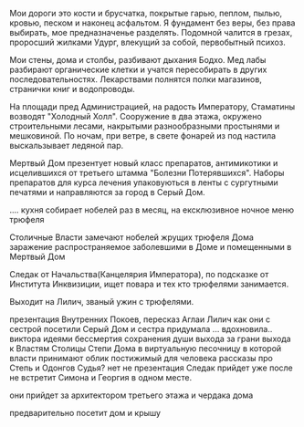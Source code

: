 
Мои дороги это кости и брусчатка, покрытые гарью, пеплом, пылью, кровью, песком и наконец асфальтом. Я фундамент без веры, без права выбирать, мое предназначенье разделять. Подомной чалится в грезах, проросший жилками Удург, влекущий за собой, первобытный психоз. 

Мои стены, дома и столбы, разбивают дыхания Бодхо. Мед лабы разбирают органические клетки и учатся пересобирать в других последовательностях. Лекарствами полнятся полки магазинов, странички книг и водопроводы.

На площади пред Администрацией, на радость Императору, Стаматины возводят "Холодный Холл". Сооружение в два этажа, окружено строительными лесами, накрытыми разнообразными простынями и мешковиной. По ночам, при ветре, в свете фонарей из под настила выскальзывает ледяной пар.

Мертвый Дом презентует новый класс препаратов, антимикотики и исцелившихся от третьего штамма "Болезни Потерявшихся". Наборы препаратов для курса лечения упаковуються в ленты с сургутными печатями и направляются за город в Серый Дом.



.... кухня собирает нобелей раз в месяц, на ексклюзивное ночное меню
трюфеля


Столичные Власти замечают нобелей жрущих трюфеля Дома
заражение распространяемое заболевшими в Доме и помещенными в Мертвый Дом

Следак от Начальства(Канцелярия Императора), по подсказке от Института Инквизиции, ищет повара и тех кто трюфелями занимается.

Выходит на Лилич, званый ужин с трюфелями.

презентация Внутренних Покоев, пересказ Аглаи Лилич как они с сестрой посетили Серый Дом и сестра придумала ... вдохновила.. виктора идеями бессмертия сохранения души
выхода за грани
выхода к Властям Столицы Степи Дома
в виртуальную песочницу в которой власти принимают облик постижимый для человека
рассказы про Степь и Одонгов
Судья?
нет не презентация Следак прийдет уже после
не встретит Симона и Георгия в одном месте.

они прийдет за архитектором третьего этажа и чердака дома

предварительно посетит дом и крышу